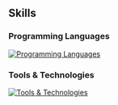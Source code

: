 ## Skills

### Programming Languages
[![Programming Languages](https://skillicons.dev/icons?i=swift,html,css,java,python)](https://skillicons.dev)


### Tools & Technologies
[![Tools & Technologies](https://skillicons.dev/icons?i=git,github,figma,firebase,vscode,pycharm)](https://skillicons.dev)
